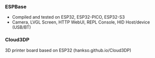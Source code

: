 ### ESPBase

- Compiled and tested on ESP32, ESP32-PICO, ESP32-S3
- Camera, LVGL Screen, HTTP WebUI, REPL Console, HID Host/device (USB/BT)

### Cloud3DP

3D printer board based on ESP32 (hankso.github.io/Cloud3DP)

